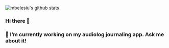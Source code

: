 
![mbelesiu's github stats](https://github-readme-stats.vercel.app/api?username=mbelesiu&show_icons=true&theme=vision-friendly-dark)
### Hi there 👋
### 🔭 I’m currently working on my audiolog journaling app. Ask me about it!
<!--### 🌱 I’m currently learning ... -->
<!--
**mbelesiu/mbelesiu** is a ✨ _special_ ✨ repository because its `README.md` (this file) appears on your GitHub profile.

Here are some ideas to get you started:

- 🔭 I’m currently working on ...
- 🌱 I’m currently learning ...
- 👯 I’m looking to collaborate on ...
- 🤔 I’m looking for help with ...
- 💬 Ask me about ...
- 📫 How to reach me: ...
- 😄 Pronouns: ...
- ⚡ Fun fact: ...
-->
